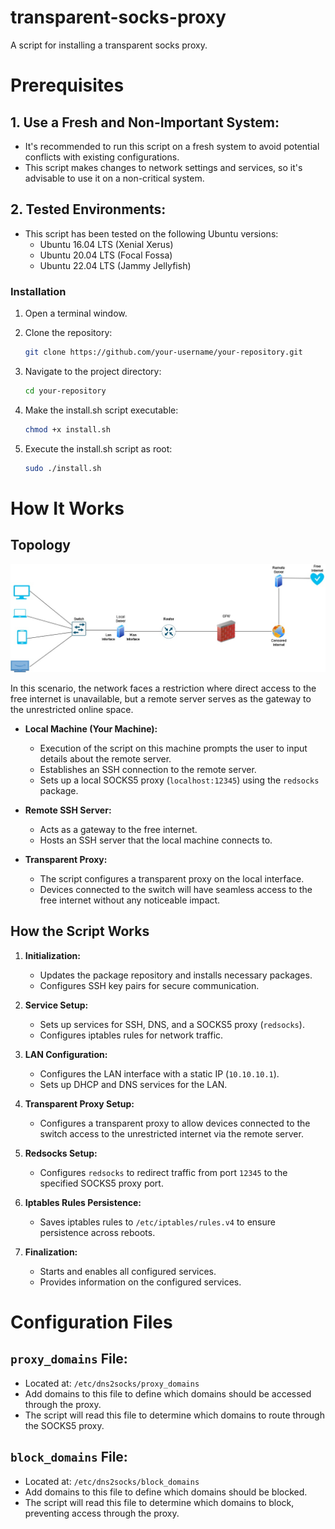 # transparent-socks-proxy
A script for installing a transparent socks proxy.

# Prerequisites

## 1. Use a Fresh and Non-Important System:

- It's recommended to run this script on a fresh system to avoid potential conflicts with existing configurations.
- This script makes changes to network settings and services, so it's advisable to use it on a non-critical system.

## 2. Tested Environments:

- This script has been tested on the following Ubuntu versions:
  - Ubuntu 16.04 LTS (Xenial Xerus)
  - Ubuntu 20.04 LTS (Focal Fossa)
  - Ubuntu 22.04 LTS (Jammy Jellyfish)

### Installation

1. Open a terminal window.

2. Clone the repository:

    ```bash
    git clone https://github.com/your-username/your-repository.git
    ```

3. Navigate to the project directory:

    ```bash
    cd your-repository
    ```

4. Make the install.sh script executable:

    ```bash
    chmod +x install.sh
    ```

5. Execute the install.sh script as root:

    ```bash
    sudo ./install.sh
    ```

# How It Works

## Topology

![Network Topology](https://github.com/amirhrajabiz1/transparent-socks-proxy/blob/main/Topology.jpg)

In this scenario, the network faces a restriction where direct access to the free internet is unavailable, but a remote server serves as the gateway to the unrestricted online space.

- **Local Machine (Your Machine):**
  - Execution of the script on this machine prompts the user to input details about the remote server.
  - Establishes an SSH connection to the remote server.
  - Sets up a local SOCKS5 proxy (`localhost:12345`) using the `redsocks` package.

- **Remote SSH Server:**
  - Acts as a gateway to the free internet.
  - Hosts an SSH server that the local machine connects to.

- **Transparent Proxy:**
  - The script configures a transparent proxy on the local interface.
  - Devices connected to the switch will have seamless access to the free internet without any noticeable impact.

## How the Script Works

1. **Initialization:**
   - Updates the package repository and installs necessary packages.
   - Configures SSH key pairs for secure communication.

2. **Service Setup:**
   - Sets up services for SSH, DNS, and a SOCKS5 proxy (`redsocks`).
   - Configures iptables rules for network traffic.

3. **LAN Configuration:**
   - Configures the LAN interface with a static IP (`10.10.10.1`).
   - Sets up DHCP and DNS services for the LAN.

4. **Transparent Proxy Setup:**
   - Configures a transparent proxy to allow devices connected to the switch access to the unrestricted internet via the remote server.

5. **Redsocks Setup:**
   - Configures `redsocks` to redirect traffic from port `12345` to the specified SOCKS5 proxy port.

6. **Iptables Rules Persistence:**
   - Saves iptables rules to `/etc/iptables/rules.v4` to ensure persistence across reboots.

7. **Finalization:**
   - Starts and enables all configured services.
   - Provides information on the configured services.
  
# Configuration Files

## `proxy_domains` File:

- Located at: `/etc/dns2socks/proxy_domains`
- Add domains to this file to define which domains should be accessed through the proxy.
- The script will read this file to determine which domains to route through the SOCKS5 proxy.

## `block_domains` File:

- Located at: `/etc/dns2socks/block_domains`
- Add domains to this file to define which domains should be blocked.
- The script will read this file to determine which domains to block, preventing access through the proxy.
